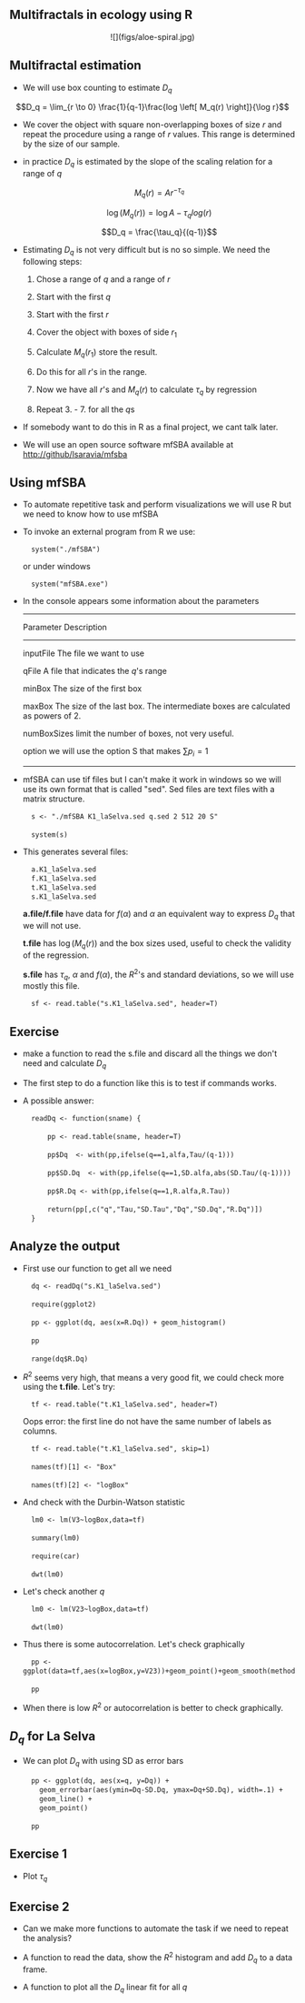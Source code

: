 
## Multifractals in ecology using R

<center>
![](figs/aloe-spiral.jpg)
</center> 

## Multifractal estimation 

+ We will use box counting to estimate $D_q$

$$D_q = \lim_{r \to 0} \frac{1}{q-1}\frac{log \left[ M_q(r) \right]}{\log r}$$

+ We cover the object with square non-overlapping boxes of size $r$ and 
	  repeat the procedure using a range of $r$ values. This range is determined by the size of our sample. 

+ in practice $D_q$ is estimated by the slope of the scaling relation for a range of $q$

	$$M_q(r) = A r^{-\tau_q}$$

	$$\log(M_q(r)) = \log A - \tau_q log(r)$$

	$$D_q = \frac{\tau_q}{(q-1)}$$
	
+ Estimating $D_q$ is not very difficult but is no so simple. We need the following steps:

	1. Chose a range of $q$ and a range of $r$ 

	2. Start with the first $q$

	3. Start with the first $r$

	4. Cover the object with boxes of side $r_1$

	5. Calculate $M_q(r_1)$ store the result.

	6. Do this for all $r$'s in the range.

	7. Now we have all $r$'s and $M_q(r)$ to calculate $\tau_q$ by regression

	8. Repeat 3. - 7. for all the $q$s

+ If somebody want to do this in R as a final project, we cant talk later.

+ We will use an open source software mfSBA available at <http://github/lsaravia/mfsba>

## Using mfSBA

+ To automate repetitive task and perform visualizations we will use R but
  we need to know how to use mfSBA

+ To invoke an external program from R we use:
		
		system("./mfSBA")

	or under windows

		system("mfSBA.exe")

+ In the console appears some information about the parameters

	-----------  ------------------------
	Parameter    Description
	-----------  ------------------------
	inputFile    The file we want to use

	qFile        A file that indicates the $q$'s range

	minBox 	   	 The size of the first box

	maxBox       The size of the last box. 
	             The intermediate boxes are calculated as powers of 2.

	numBoxSizes  limit the number of boxes, not very useful. 

	option 		 we will use the option S that makes $\sum p_i=1$

	-------------------------------------

+ mfSBA can use tif files but I can't make it work in windows so we will use 
  its own format that is called "sed". Sed files are text files with a matrix structure.

	  	s <- "./mfSBA K1_laSelva.sed q.sed 2 512 20 S"

		system(s)

+ This generates several files: 

		a.K1_laSelva.sed
		f.K1_laSelva.sed
		t.K1_laSelva.sed
		s.K1_laSelva.sed

	**a.file/f.file** have data for $f(\alpha)$ and $\alpha$ an equivalent way
		to express $D_q$ that we will not use.

	**t.file** has $\log( M_q(r))$ and the box sizes used, useful to check the validity of
	 the regression. 

	**s.file** has $\tau_q$, $\alpha$ and $f(\alpha)$, the $R^2$'s and standard deviations, so we will use mostly this file.


		sf <- read.table("s.K1_laSelva.sed", header=T)

## Exercise 

+ make a function to read the s.file and discard all the things we don't need and calculate $D_q$

+ The first step to do a function like this is to test if commands works.

+ A possible answer:

		readDq <- function(sname) {
		
			pp <- read.table(sname, header=T)

		    pp$Dq  <- with(pp,ifelse(q==1,alfa,Tau/(q-1)))
		    
		    pp$SD.Dq  <- with(pp,ifelse(q==1,SD.alfa,abs(SD.Tau/(q-1))))
		    
		    pp$R.Dq <- with(pp,ifelse(q==1,R.alfa,R.Tau))
		    
		    return(pp[,c("q","Tau,"SD.Tau","Dq","SD.Dq","R.Dq")])
	    }

## Analyze the output

+ First use our function to get all we need

		dq <- readDq("s.K1_laSelva.sed")

		require(ggplot2)

		pp <- ggplot(dq, aes(x=R.Dq)) + geom_histogram()
		 
		pp

		range(dq$R.Dq)


+ $R^2$ seems very high, that means a very good fit, we could check more using the **t.file**. Let's try:

		tf <- read.table("t.K1_laSelva.sed", header=T)

	Oops error: the first line do not have the same number of labels as columns.

		tf <- read.table("t.K1_laSelva.sed", skip=1)

		names(tf)[1] <- "Box"

		names(tf)[2] <- "logBox"
		
+ And check with the Durbin-Watson statistic

		lm0 <- lm(V3~logBox,data=tf)

		summary(lm0)
		
		require(car)
		
		dwt(lm0)

+ Let's check another $q$

		lm0 <- lm(V23~logBox,data=tf)

		dwt(lm0)

+ Thus there is some autocorrelation. Let's check graphically

		pp <- ggplot(data=tf,aes(x=logBox,y=V23))+geom_point()+geom_smooth(method="lm")

		pp

+ When there is low $R^2$ or autocorrelation is better to check graphically.

## $D_q$ for La Selva

+ We can plot $D_q$ with using SD as error bars

		pp <- ggplot(dq, aes(x=q, y=Dq)) +
		  geom_errorbar(aes(ymin=Dq-SD.Dq, ymax=Dq+SD.Dq), width=.1) +
		  geom_line() +
		  geom_point()

		pp 


## Exercise 1

+ Plot $\tau_q$


## Exercise 2
+ Can we make more functions to automate the task if we need to repeat the analysis?

+ A function to read the data, show the $R^2$ histogram and add $D_q$ to a data frame. 

+ A function to plot all the $D_q$ linear fit for all $q$ 

